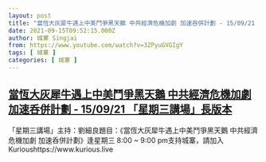 ```yaml
---
layout: post
title: "當恆大灰犀牛遇上中美鬥爭黑天鵝 中共經濟危機加劇 加速呑併計劃 - 15/09/21 「星期三講場」長版本"
date: 2021-09-15T09:52:15.000Z
author: 城寨 Singjai
from: https://www.youtube.com/watch?v=3ZPyuGVGIgY
tags: [ 城寨 ]
categories: [ 城寨 ]
---
```

<!--1631699535000-->
[當恆大灰犀牛遇上中美鬥爭黑天鵝 中共經濟危機加劇 加速呑併計劃 - 15/09/21 「星期三講場」長版本](https://www.youtube.com/watch?v=3ZPyuGVGIgY)
------

<div>
「星期三講場」主持：劉細良題目：《當恆大灰犀牛遇上中美鬥爭黑天鵝 中共經濟危機加劇 加速呑併計劃》逢星期三 8:00 ~ 9:00 pm支持城寨，請加入Kurioushttps://www.kurious.live
</div>
